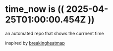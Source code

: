 # time_now is (( 2025-04-25T01:00:00.454Z ))

an automated repo that shows the currnent time

inspired by [breakingheatmap](https://github.com/breakingheatmap/breakingheatmap)